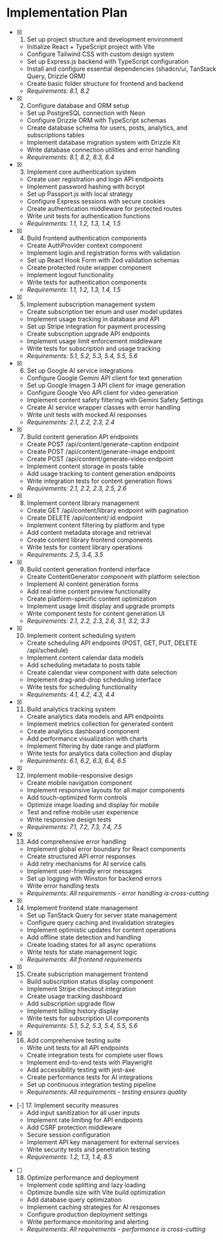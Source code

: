 # Implementation Plan

- [x] 1. Set up project structure and development environment
  - Initialize React + TypeScript project with Vite
  - Configure Tailwind CSS with custom design system
  - Set up Express.js backend with TypeScript configuration
  - Install and configure essential dependencies (shadcn/ui, TanStack Query, Drizzle ORM)
  - Create basic folder structure for frontend and backend
  - _Requirements: 8.1, 8.2_

- [x] 2. Configure database and ORM setup
  - Set up PostgreSQL connection with Neon
  - Configure Drizzle ORM with TypeScript schemas
  - Create database schema for users, posts, analytics, and subscriptions tables
  - Implement database migration system with Drizzle Kit
  - Write database connection utilities and error handling
  - _Requirements: 8.1, 8.2, 8.3, 8.4_

- [x] 3. Implement core authentication system
  - Create user registration and login API endpoints
  - Implement password hashing with bcrypt
  - Set up Passport.js with local strategy
  - Configure Express sessions with secure cookies
  - Create authentication middleware for protected routes
  - Write unit tests for authentication functions
  - _Requirements: 1.1, 1.2, 1.3, 1.4, 1.5_

- [x] 4. Build frontend authentication components
  - Create AuthProvider context component
  - Implement login and registration forms with validation
  - Set up React Hook Form with Zod validation schemas
  - Create protected route wrapper component
  - Implement logout functionality
  - Write tests for authentication components
  - _Requirements: 1.1, 1.2, 1.3, 1.4, 1.5_

- [x] 5. Implement subscription management system
  - Create subscription tier enum and user model updates
  - Implement usage tracking in database and API
  - Set up Stripe integration for payment processing
  - Create subscription upgrade API endpoints
  - Implement usage limit enforcement middleware
  - Write tests for subscription and usage tracking
  - _Requirements: 5.1, 5.2, 5.3, 5.4, 5.5, 5.6_

- [x] 6. Set up Google AI service integrations
  - Configure Google Gemini API client for text generation
  - Set up Google Imagen 3 API client for image generation
  - Configure Google Veo API client for video generation
  - Implement content safety filtering with Gemini Safety Settings
  - Create AI service wrapper classes with error handling
  - Write unit tests with mocked AI responses
  - _Requirements: 2.1, 2.2, 2.3, 2.4_

- [x] 7. Build content generation API endpoints
  - Create POST /api/content/generate-caption endpoint
  - Create POST /api/content/generate-image endpoint
  - Create POST /api/content/generate-video endpoint
  - Implement content storage in posts table
  - Add usage tracking to content generation endpoints
  - Write integration tests for content generation flows
  - _Requirements: 2.1, 2.2, 2.3, 2.5, 2.6_

- [x] 8. Implement content library management
  - Create GET /api/content/library endpoint with pagination
  - Create DELETE /api/content/:id endpoint
  - Implement content filtering by platform and type
  - Add content metadata storage and retrieval
  - Create content library frontend components
  - Write tests for content library operations
  - _Requirements: 2.5, 3.4, 3.5_

- [x] 9. Build content generation frontend interface
  - Create ContentGenerator component with platform selection
  - Implement AI content generation forms
  - Add real-time content preview functionality
  - Create platform-specific content optimization
  - Implement usage limit display and upgrade prompts
  - Write component tests for content generation UI
  - _Requirements: 2.1, 2.2, 2.3, 2.6, 3.1, 3.2, 3.3_

- [x] 10. Implement content scheduling system
  - Create scheduling API endpoints (POST, GET, PUT, DELETE /api/schedule)
  - Implement content calendar data models
  - Add scheduling metadata to posts table
  - Create calendar view component with date selection
  - Implement drag-and-drop scheduling interface
  - Write tests for scheduling functionality
  - _Requirements: 4.1, 4.2, 4.3, 4.4_

- [x] 11. Build analytics tracking system
  - Create analytics data models and API endpoints
  - Implement metrics collection for generated content
  - Create analytics dashboard component
  - Add performance visualization with charts
  - Implement filtering by date range and platform
  - Write tests for analytics data collection and display
  - _Requirements: 6.1, 6.2, 6.3, 6.4, 6.5_

- [x] 12. Implement mobile-responsive design
  - Create mobile navigation component
  - Implement responsive layouts for all major components
  - Add touch-optimized form controls
  - Optimize image loading and display for mobile
  - Test and refine mobile user experience
  - Write responsive design tests
  - _Requirements: 7.1, 7.2, 7.3, 7.4, 7.5_

- [x] 13. Add comprehensive error handling
  - Implement global error boundary for React components
  - Create structured API error responses
  - Add retry mechanisms for AI service calls
  - Implement user-friendly error messages
  - Set up logging with Winston for backend errors
  - Write error handling tests
  - _Requirements: All requirements - error handling is cross-cutting_

- [x] 14. Implement frontend state management
  - Set up TanStack Query for server state management
  - Configure query caching and invalidation strategies
  - Implement optimistic updates for content operations
  - Add offline state detection and handling
  - Create loading states for all async operations
  - Write tests for state management logic
  - _Requirements: All frontend requirements_

- [x] 15. Create subscription management frontend
  - Build subscription status display component
  - Implement Stripe checkout integration
  - Create usage tracking dashboard
  - Add subscription upgrade flow
  - Implement billing history display
  - Write tests for subscription UI components
  - _Requirements: 5.1, 5.2, 5.3, 5.4, 5.5, 5.6_

- [x] 16. Add comprehensive testing suite
  - Write unit tests for all API endpoints
  - Create integration tests for complete user flows
  - Implement end-to-end tests with Playwright
  - Add accessibility testing with jest-axe
  - Create performance tests for AI integrations
  - Set up continuous integration testing pipeline
  - _Requirements: All requirements - testing ensures quality_

- [-] 17. Implement security measures
  - Add input sanitization for all user inputs
  - Implement rate limiting for API endpoints
  - Add CSRF protection middleware
  - Secure session configuration
  - Implement API key management for external services
  - Write security tests and penetration testing
  - _Requirements: 1.2, 1.3, 1.4, 8.5_

- [ ] 18. Optimize performance and deployment
  - Implement code splitting and lazy loading
  - Optimize bundle size with Vite build optimization
  - Add database query optimization
  - Implement caching strategies for AI responses
  - Configure production deployment settings
  - Write performance monitoring and alerting
  - _Requirements: All requirements - performance is cross-cutting_